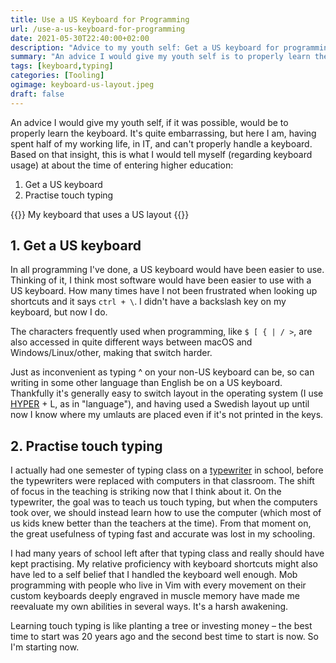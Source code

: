 ```yaml
---
title: Use a US Keyboard for Programming
url: /use-a-us-keyboard-for-programming
date: 2021-05-30T22:40:00+02:00
description: "Advice to my youth self: Get a US keyboard for programming."
summary: "An advice I would give my youth self is to properly learn the keyboard, specifically to switch to a US layout for programming and to learn touch typing."
tags: [keyboard,typing]
categories: [Tooling]
ogimage: keyboard-us-layout.jpeg
draft: false
---
```


An advice I would give my youth self, if it was possible, would be to properly learn the keyboard.
It's quite embarrassing, but here I am, having spent half of my working life, in IT, and can't properly handle a keyboard. Based on that insight, this is what I would tell myself (regarding keyboard usage) at about the time of entering higher education:

1. Get a US keyboard
2. Practise touch typing

{{<post-image image="keyboard-us-layout.jpeg" alt="My custom built keyboard with a US layout" >}}
My keyboard that uses a US layout
{{</post-image>}}

## 1. Get a US keyboard

In all programming I've done, a US keyboard would have been easier to use. Thinking of it, I think most software would have been easier to use with a US keyboard. How many times have I not been frustrated when looking up shortcuts and it says `ctrl + \`. I didn't have a backslash key on my keyboard, but now I do.

The characters frequently used when programming, like `$ [ { | / >`, are also accessed in quite different ways between macOS and Windows/Linux/other, making that switch harder.

Just as inconvenient as typing ^ on your non-US keyboard can be, so can writing in some other language than English be on a US keyboard. Thankfully it's generally easy to switch layout in the operating system (I use [HYPER][1] + L, as in "language"), and having used a Swedish layout up until now I know where my umlauts are placed even if it's not printed in the keys.

## 2. Practise touch typing

I actually had one semester of typing class on a [typewriter][2] in school, before the typewriters were replaced with computers in that classroom. The shift of focus in the teaching is striking now that I think about it. On the typewriter, the goal was to teach us touch typing, but when the computers took over, we should instead learn how to use the computer (which most of us kids knew better than the teachers at the time). From that moment on, the great usefulness of typing fast and accurate was lost in my schooling.

I had many years of school left after that typing class and really should have kept practising. My relative proficiency with keyboard shortcuts might also have led to a self belief that I handled the keyboard well enough. Mob programming with people who live in Vim with every movement on their custom keyboards deeply engraved in muscle memory have made me reevaluate my own abilities in several ways. It's a harsh awakening.

Learning touch typing is like planting a tree or investing money – the best time to start was 20 years ago and the second best time to start is now. So I'm starting now.

[1]: https://xam.io/2020/hyper-key/
[2]: https://en.wikipedia.org/wiki/Typewriter
